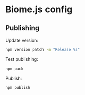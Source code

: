 # Biome.js config

## Publishing

Update version:
```sh
npm version patch -m "Release %s"
```

Test publishing:
```sh
npm pack
```

Publish:
```sh
npm publish
```
